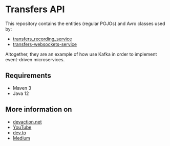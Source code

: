 # Transfers API
  
This repository contains the entities (regular POJOs) and Avro classes used by:  
 - [transfers_recording_service](https://github.com/VictorGil/transfers_recording_service/)
 - [transfers-websockets-service](https://github.com/VictorGil/transfers-websockets-service/)  
  
Altogether, they are an example of how use Kafka in order to implement event-driven microservices.  
  
## Requirements
  
 - Maven 3  
 - Java 12  

## More information on
  
 - [devaction.net](https://www.devaction.net/2019/08/event-driven-microservices.html)
 - [YouTube](https://youtu.be/w-Vy6_0buYo)
 - [dev.to](https://dev.to/victorgil/using-apache-kafka-to-implement-event-driven-microservices-af2)
 - [Medium](https://medium.com/@victorgil_91367/using-apache-kafka-to-implement-event-driven-microservices-810a26f1418f?sk=3e33f51f2958ae0cd5a265652d133316)
